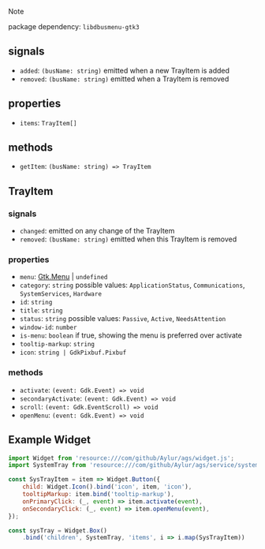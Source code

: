 > [!NOTE]  
> package dependency: `libdbusmenu-gtk3`

## signals
- `added`: `(busName: string)` emitted when a new TrayItem is added
- `removed`: `(busName: string)` emitted when a TrayItem is removed

## properties
- `items`: `TrayItem[]`

## methods
- `getItem`: `(busName: string) => TrayItem`

## TrayItem

### signals
- `changed`: emitted on any change of the TrayItem
- `removed`: `(busName: string)` emitted when this TrayItem is removed

### properties
- `menu`: [Gtk.Menu](https://gjs-docs.gnome.org/gtk30~3.0/gtk.menu) | `undefined`
- `category`: `string` possible values: `ApplicationStatus`, `Communications`, `SystemServices`, `Hardware`
- `id`: `string`
- `title`: `string`
- `status`: `string` possible values: `Passive`, `Active`, `NeedsAttention`
- `window-id`: `number`
- `is-menu`: `boolean` if true, showing the menu is preferred over activate
- `tooltip-markup`: `string`
- `icon`: `string | GdkPixbuf.Pixbuf`

### methods
- `activate`: `(event: Gdk.Event) => void`
- `secondaryActivate`: `(event: Gdk.Event) => void`
- `scroll`: `(event: Gdk.EventScroll) => void`
- `openMenu`: `(event: Gdk.Event) => void`

## Example Widget
```js
import Widget from 'resource:///com/github/Aylur/ags/widget.js';
import SystemTray from 'resource:///com/github/Aylur/ags/service/systemtray.js';

const SysTrayItem = item => Widget.Button({
    child: Widget.Icon().bind('icon', item, 'icon'),
    tooltipMarkup: item.bind('tooltip-markup'),
    onPrimaryClick: (_, event) => item.activate(event),
    onSecondaryClick: (_, event) => item.openMenu(event),
});

const sysTray = Widget.Box()
    .bind('children', SystemTray, 'items', i => i.map(SysTrayItem))
```
